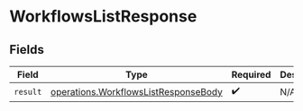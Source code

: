 # WorkflowsListResponse


## Fields

| Field                                                                                        | Type                                                                                         | Required                                                                                     | Description                                                                                  |
| -------------------------------------------------------------------------------------------- | -------------------------------------------------------------------------------------------- | -------------------------------------------------------------------------------------------- | -------------------------------------------------------------------------------------------- |
| `result`                                                                                     | [operations.WorkflowsListResponseBody](../../models/operations/workflowslistresponsebody.md) | :heavy_check_mark:                                                                           | N/A                                                                                          |
